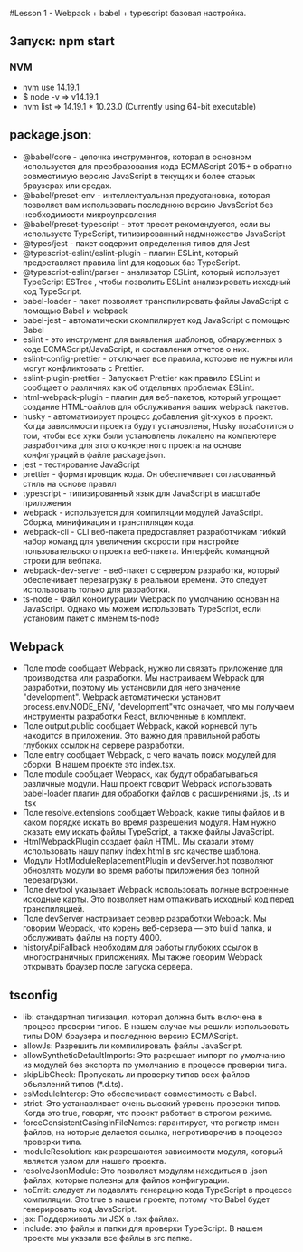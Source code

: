 #Lesson 1 - Webpack + babel + typescript базовая настройка.

## Запуск: npm start

### NVM
- nvm use 14.19.1
- $ node -v  => v14.19.1
- nvm list => 14.19.1 * 10.23.0 (Currently using 64-bit executable)


## package.json:
- @babel/core - цепочка инструментов, которая в основном используется для преобразования кода ECMAScript 2015+ в обратно
   совместимую версию JavaScript в текущих и более старых браузерах или средах.
- @babel/preset-env - интеллектуальная предустановка, которая позволяет вам использовать последнюю версию JavaScript
   без необходимости микроуправления
- @babel/preset-typescript - этот пресет рекомендуется, если вы используете TypeScript, типизированный надмножество
   JavaScript
- @types/jest - пакет содержит определения типов для Jest
- @typescript-eslint/eslint-plugin - плагин ESLint, который предоставляет правила lint для кодовых баз TypeScript.
- @typescript-eslint/parser - анализатор ESLint, который использует TypeScript ESTree , чтобы позволить ESLint
   анализировать исходный код TypeScript.
- babel-loader - пакет позволяет транспилировать файлы JavaScript с помощью Babel и webpack
- babel-jest - автоматически скомпилирует код JavaScript с помощью Babel
- eslint - это инструмент для выявления шаблонов, обнаруженных в коде ECMAScript/JavaScript,
   и составления отчетов о них.
- eslint-config-prettier - отключает все правила, которые не нужны или могут конфликтовать с Prettier.
- eslint-plugin-prettier - Запускает Prettier как правило ESLint
    и сообщает о различиях как об отдельных проблемах ESLint.
- html-webpack-plugin - плагин для веб-пакетов, который упрощает создание HTML-файлов для обслуживания ваших
    webpack пакетов.
- husky - автоматизирует процесс добавления git-хуков в проект. Когда зависимости проекта будут установлены, Husky позаботится о том, чтобы все хуки были установлены локально на компьютере разработчика для этого конкретного проекта на основе конфигураций в файле package.json. 
- jest - тестирование JavaScript
- prettier - форматировщик кода. Он обеспечивает согласованный стиль на основе правил
- typescript - типизированный язык для JavaScript в масштабе приложения
- webpack -  используется для компиляции модулей JavaScript. Сборка, минификация и транспиляция кода.
- webpack-cli - CLI веб-пакета предоставляет разработчикам гибкий набор команд для увеличения скорости при настройке
    пользовательского проекта веб-пакета. Интерфейс командной строки для вебпака.
- webpack-dev-server -  веб-пакет с сервером разработки, который обеспечивает перезагрузку в реальном времени.
    Это следует использовать только для разработки.
- ts-node - Файл конфигурации Webpack по умолчанию основан на JavaScript. Однако мы можем использовать TypeScript,
    если установим пакет с именем ts-node 

## Webpack
- Поле mode сообщает Webpack, нужно ли связать приложение для производства или разработки.
Мы настраиваем Webpack для разработки, поэтому мы установили для него значение "development".
Webpack автоматически установит process.env.NODE_ENV, "development"что означает, что мы получаем инструменты разработки React, включенные в комплект.
- Поле output.public сообщает Webpack, какой корневой путь находится в приложении.
Это важно для правильной работы глубоких ссылок на сервере разработки.
- Поле entry сообщает Webpack, с чего начать поиск модулей для сборки. В нашем проекте это index.tsx.
- Поле module сообщает Webpack, как будут обрабатываться различные модули.
Наш проект говорит Webpack использовать babel-loader плагин для обработки файлов с расширениями .js, .ts и .tsx
- Поле resolve.extensions сообщает Webpack, какие типы файлов и в каком порядке искать во время разрешения модуля.
Нам нужно сказать ему искать файлы TypeScript, а также файлы JavaScript.
- HtmlWebpackPlugin создает файл HTML. Мы сказали этому использовать нашу папку index.html в src качестве шаблона.
- Модули HotModuleReplacementPlugin и devServer.hot позволяют обновлять модули во время работы приложения без полной перезагрузки.
- Поле devtool указывает Webpack использовать полные встроенные исходные карты.
Это позволяет нам отлаживать исходный код перед транспиляцией.
- Поле devServer настраивает сервер разработки Webpack. Мы говорим Webpack, что корень веб-сервера — это build
папка, и обслуживать файлы на порту 4000. 
- historyApiFallback необходим для работы глубоких ссылок в многостраничных приложениях.
Мы также говорим Webpack открывать браузер после запуска сервера.
  
## tsconfig

- lib: стандартная типизация, которая должна быть включена в процесс проверки типов.
В нашем случае мы решили использовать типы DOM браузера и последнюю версию ECMAScript.
- allowJs: Разрешить ли компилировать файлы JavaScript.
- allowSyntheticDefaultImports: Это разрешает импорт по умолчанию из модулей без экспорта по умолчанию в процессе проверки типа.
- skipLibCheck: Пропускать ли проверку типов всех файлов объявлений типов (*.d.ts).
- esModuleInterop: Это обеспечивает совместимость с Babel.
- strict: Это устанавливает очень высокий уровень проверки типов. Когда это true, говорят, что проект работает в строгом режиме.
- forceConsistentCasingInFileNames: гарантирует, что регистр имен файлов, на которые делается ссылка, непротиворечив в процессе проверки типа.
- moduleResolution: как разрешаются зависимости модуля, который является узлом для нашего проекта.
- resolveJsonModule: Это позволяет модулям находиться в .json файлах, которые полезны для файлов конфигурации.
- noEmit: следует ли подавлять генерацию кода TypeScript в процессе компиляции. Это true в нашем проекте, потому что Babel будет генерировать код JavaScript. 
- jsx: Поддерживать ли JSX в .tsx файлах.
- include: это файлы и папки для проверки TypeScript. В нашем проекте мы указали все файлы в src папке.

